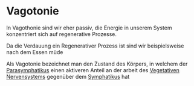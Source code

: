 # Vagotonie
In Vagothonie sind wir eher passiv, die Energie in unserem System konzentriert sich auf regenerative Prozesse.

Da die Verdauung ein Regenerativer Prozess ist sind wir beispielsweise nach dem Essen müde

Als Vagotonie bezeichnet man den Zustand des Körpers, in welchem der [Parasymphatikus](../../../../Menschlicher%20Körper/Nervensystem/Vegetatives%20Nervensystem/Parasymphatikus/Parasymphatikus.md) einen aktiveren Anteil an der arbeit des [Vegetativen Nervensystems](../../../../Menschlicher%20Körper/Nervensystem/Vegetatives%20Nervensystem/Vegetatives%20Nervensystem.md) gegenüber dem [Symphatikus](../../../../Menschlicher%20Körper/Nervensystem/Vegetatives%20Nervensystem/Symphatikus/Symphatikus.md) hat
